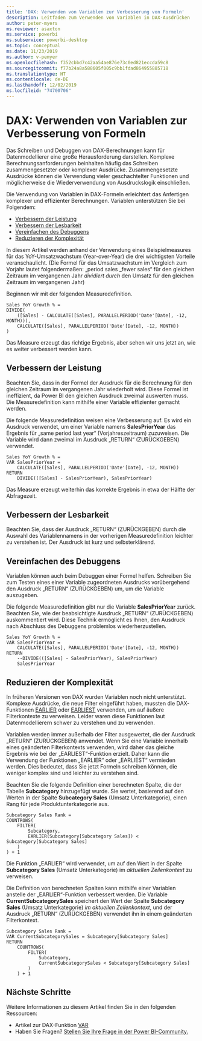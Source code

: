 ```yaml
---
title: 'DAX: Verwenden von Variablen zur Verbesserung von Formeln'
description: Leitfaden zum Verwenden von Variablen in DAX-Ausdrücken
author: peter-myers
ms.reviewer: asaxton
ms.service: powerbi
ms.subservice: powerbi-desktop
ms.topic: conceptual
ms.date: 11/23/2019
ms.author: v-pemyer
ms.openlocfilehash: f352cbbd7c42aa54ae876e73c0ed821eccda59c8
ms.sourcegitcommit: f77b24a8a588605f005c9bb1fdad864955885718
ms.translationtype: HT
ms.contentlocale: de-DE
ms.lasthandoff: 12/02/2019
ms.locfileid: "74700706"
---
```

# <a name="dax-use-variables-to-improve-your-formulas"></a>DAX: Verwenden von Variablen zur Verbesserung von Formeln

Das Schreiben und Debuggen von DAX-Berechnungen kann für Datenmodellierer eine große Herausforderung darstellen. Komplexe Berechnungsanforderungen beinhalten häufig das Schreiben zusammengesetzter oder komplexer Ausdrücke. Zusammengesetzte Ausdrücke können die Verwendung vieler geschachtelter Funktionen und möglicherweise die Wiederverwendung von Ausdruckslogik einschließen.

Die Verwendung von Variablen in DAX-Formeln erleichtert das Anfertigen komplexer und effizienter Berechnungen. Variablen unterstützen Sie bei Folgendem:

- [Verbessern der Leistung](#improve-performance)
- [Verbessern der Lesbarkeit](#improve-readability)
- [Vereinfachen des Debuggens](#simplify-debugging)
- [Reduzieren der Komplexität](#reduce-complexity)

In diesem Artikel werden anhand der Verwendung eines Beispielmeasures für das YoY-Umsatzwachstum (Year-over-Year) die drei wichtigsten Vorteile veranschaulicht. (Die Formel für das Umsatzwachstum im Vergleich zum Vorjahr lautet folgendermaßen: „period sales _fewer sales“ für den gleichen Zeitraum im vergangenen Jahr _dividiert durch_ den Umsatz für den gleichen Zeitraum im vergangenen Jahr)

Beginnen wir mit der folgenden Measuredefinition.

```dax
Sales YoY Growth % =
DIVIDE(
    ([Sales] - CALCULATE([Sales], PARALLELPERIOD('Date'[Date], -12, MONTH))),
    CALCULATE([Sales], PARALLELPERIOD('Date'[Date], -12, MONTH))
)
```

Das Measure erzeugt das richtige Ergebnis, aber sehen wir uns jetzt an, wie es weiter verbessert werden kann.

## <a name="improve-performance"></a>Verbessern der Leistung

Beachten Sie, dass in der Formel der Ausdruck für die Berechnung für den gleichen Zeitraum im vergangenen Jahr wiederholt wird. Diese Formel ist ineffizient, da Power BI den gleichen Ausdruck zweimal auswerten muss. Die Measuredefinition kann mithilfe einer Variable effizienter gemacht werden.

Die folgende Measuredefinition weisen eine Verbesserung auf. Es wird ein Ausdruck verwendet, um einer Variable namens **SalesPriorYear** das Ergebnis für „same period last year“ (Vorjahreszeitraum) zuzuweisen. Die Variable wird dann zweimal im Ausdruck „RETURN“ (ZURÜCKGEBEN) verwendet.

```dax
Sales YoY Growth % =
VAR SalesPriorYear =
    CALCULATE([Sales], PARALLELPERIOD('Date'[Date], -12, MONTH))
RETURN
    DIVIDE(([Sales] - SalesPriorYear), SalesPriorYear)
```

Das Measure erzeugt weiterhin das korrekte Ergebnis in etwa der Hälfte der Abfragezeit.

## <a name="improve-readability"></a>Verbessern der Lesbarkeit

Beachten Sie, dass der Ausdruck „RETURN“ (ZURÜCKGEBEN) durch die Auswahl des Variablennamens in der vorherigen Measuredefinition leichter zu verstehen ist. Der Ausdruck ist kurz und selbsterklärend.

## <a name="simplify-debugging"></a>Vereinfachen des Debuggens

Variablen können auch beim Debuggen einer Formel helfen. Schreiben Sie zum Testen eines einer Variable zugeordneten Ausdrucks vorübergehend den Ausdruck „RETURN“ (ZURÜCKGEBEN) um, um die Variable auszugeben.

Die folgende Measuredefinition gibt nur die Variable **SalesPriorYear** zurück. Beachten Sie, wie der beabsichtigte Ausdruck „RETURN“ (ZURÜCKGEBEN) auskommentiert wird. Diese Technik ermöglicht es Ihnen, den Ausdruck nach Abschluss des Debuggens problemlos wiederherzustellen.

```dax
Sales YoY Growth % =
VAR SalesPriorYear =
    CALCULATE([Sales], PARALLELPERIOD('Date'[Date], -12, MONTH))
RETURN
    --DIVIDE(([Sales] - SalesPriorYear), SalesPriorYear)
    SalesPriorYear
```

## <a name="reduce-complexity"></a>Reduzieren der Komplexität

In früheren Versionen von DAX wurden Variablen noch nicht unterstützt. Komplexe Ausdrücke, die neue Filter eingeführt haben, mussten die DAX-Funktionen [EARLIER](/dax/earlier-function-dax) oder [EARLIEST](/dax/earliest-function-dax) verwenden, um auf äußere Filterkontexte zu verweisen. Leider waren diese Funktionen laut Datenmodellierern schwer zu verstehen und zu verwenden.

Variablen werden immer außerhalb der Filter ausgewertet, die der Ausdruck „RETURN“ (ZURÜCKGEBEN) anwendet. Wenn Sie eine Variable innerhalb eines geänderten Filterkontexts verwenden, wird daher das gleiche Ergebnis wie bei der „EARLIEST“-Funktion erzielt. Daher kann die Verwendung der Funktionen „EARLIER“ oder „EARLIEST“ vermieden werden. Dies bedeutet, dass Sie jetzt Formeln schreiben können, die weniger komplex sind und leichter zu verstehen sind.

Beachten Sie die folgende Definition einer berechneten Spalte, die der Tabelle **Subcategory** hinzugefügt wurde. Sie wertet, basierend auf den Werten in der Spalte **Subcategory Sales** (Umsatz Unterkategorie), einen Rang für jede Produktunterkategorie aus.

```dax
Subcategory Sales Rank =
COUNTROWS(
    FILTER(
        Subcategory,
        EARLIER(Subcategory[Subcategory Sales]) < Subcategory[Subcategory Sales]
    )
) + 1
```

Die Funktion „EARLIER“ wird verwendet, um auf den Wert in der Spalte **Subcategory Sales** (Umsatz Unterkategorie) im _aktuellen Zeilenkontext_ zu verweisen.

Die Definition von berechneten Spalten kann mithilfe einer Variablen anstelle der „EARLIER“-Funktion verbessert werden. Die Variable **CurrentSubcategorySales** speichert den Wert der Spalte **Subcategory Sales** (Umsatz Unterkategorie) _im aktuellen Zeilenkontext_, und der Ausdruck „RETURN“ (ZURÜCKGEBEN) verwendet ihn in einem geänderten Filterkontext.

```dax
Subcategory Sales Rank =
VAR CurrentSubcategorySales = Subcategory[Subcategory Sales]
RETURN
    COUNTROWS(
        FILTER(
            Subcategory,
            CurrentSubcategorySales < Subcategory[Subcategory Sales]
        )
    ) + 1
```

## <a name="next-steps"></a>Nächste Schritte

Weitere Informationen zu diesem Artikel finden Sie in den folgenden Ressourcen:

- Artikel zur DAX-Funktion [VAR](/dax/var-dax)
- Haben Sie Fragen? [Stellen Sie Ihre Frage in der Power BI-Community.](https://community.powerbi.com/)
